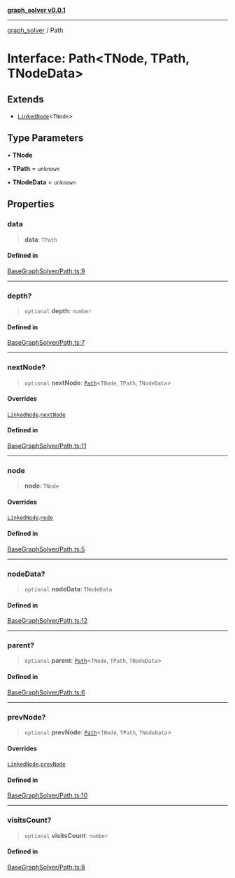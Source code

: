 [**graph_solver v0.0.1**](../README.md)

***

[graph_solver](../globals.md) / Path

# Interface: Path\<TNode, TPath, TNodeData\>

## Extends

- [`LinkedNode`](LinkedNode.md)\<`TNode`\>

## Type Parameters

• **TNode**

• **TPath** = `unknown`

• **TNodeData** = `unknown`

## Properties

### data

> **data**: `TPath`

#### Defined in

[BaseGraphSolver/Path.ts:9](https://github.com/ahibis/grapthSolver/blob/29d33a7088c3740c5f86a9fb08a8a2bfd8a007fb/src/BaseGraphSolver/Path.ts#L9)

***

### depth?

> `optional` **depth**: `number`

#### Defined in

[BaseGraphSolver/Path.ts:7](https://github.com/ahibis/grapthSolver/blob/29d33a7088c3740c5f86a9fb08a8a2bfd8a007fb/src/BaseGraphSolver/Path.ts#L7)

***

### nextNode?

> `optional` **nextNode**: [`Path`](Path.md)\<`TNode`, `TPath`, `TNodeData`\>

#### Overrides

[`LinkedNode`](LinkedNode.md).[`nextNode`](LinkedNode.md#nextnode)

#### Defined in

[BaseGraphSolver/Path.ts:11](https://github.com/ahibis/grapthSolver/blob/29d33a7088c3740c5f86a9fb08a8a2bfd8a007fb/src/BaseGraphSolver/Path.ts#L11)

***

### node

> **node**: `TNode`

#### Overrides

[`LinkedNode`](LinkedNode.md).[`node`](LinkedNode.md#node)

#### Defined in

[BaseGraphSolver/Path.ts:5](https://github.com/ahibis/grapthSolver/blob/29d33a7088c3740c5f86a9fb08a8a2bfd8a007fb/src/BaseGraphSolver/Path.ts#L5)

***

### nodeData?

> `optional` **nodeData**: `TNodeData`

#### Defined in

[BaseGraphSolver/Path.ts:12](https://github.com/ahibis/grapthSolver/blob/29d33a7088c3740c5f86a9fb08a8a2bfd8a007fb/src/BaseGraphSolver/Path.ts#L12)

***

### parent?

> `optional` **parent**: [`Path`](Path.md)\<`TNode`, `TPath`, `TNodeData`\>

#### Defined in

[BaseGraphSolver/Path.ts:6](https://github.com/ahibis/grapthSolver/blob/29d33a7088c3740c5f86a9fb08a8a2bfd8a007fb/src/BaseGraphSolver/Path.ts#L6)

***

### prevNode?

> `optional` **prevNode**: [`Path`](Path.md)\<`TNode`, `TPath`, `TNodeData`\>

#### Overrides

[`LinkedNode`](LinkedNode.md).[`prevNode`](LinkedNode.md#prevnode)

#### Defined in

[BaseGraphSolver/Path.ts:10](https://github.com/ahibis/grapthSolver/blob/29d33a7088c3740c5f86a9fb08a8a2bfd8a007fb/src/BaseGraphSolver/Path.ts#L10)

***

### visitsCount?

> `optional` **visitsCount**: `number`

#### Defined in

[BaseGraphSolver/Path.ts:8](https://github.com/ahibis/grapthSolver/blob/29d33a7088c3740c5f86a9fb08a8a2bfd8a007fb/src/BaseGraphSolver/Path.ts#L8)
